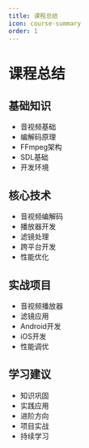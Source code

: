```yaml
---
title: 课程总结
icon: course-summary
order: 1
---
```


# 课程总结

## 基础知识
- 音视频基础
- 编解码原理
- FFmpeg架构
- SDL基础
- 开发环境

## 核心技术
- 音视频编解码
- 播放器开发
- 滤镜处理
- 跨平台开发
- 性能优化

## 实战项目
- 音视频播放器
- 滤镜应用
- Android开发
- iOS开发
- 性能调优

## 学习建议
- 知识巩固
- 实践应用
- 进阶方向
- 项目实战
- 持续学习
